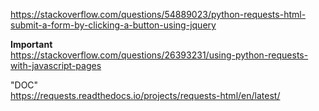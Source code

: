 https://stackoverflow.com/questions/54889023/python-requests-html-submit-a-form-by-clicking-a-button-using-jquery

**Important**\
https://stackoverflow.com/questions/26393231/using-python-requests-with-javascript-pages

"DOC"\
https://requests.readthedocs.io/projects/requests-html/en/latest/